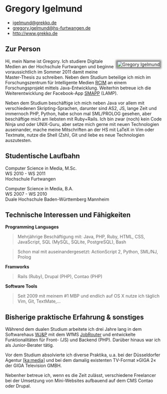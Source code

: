 # Gregory Igelmund

 * <igelmund@grekko.de>
 * <gregory.igelmund@hs-furtwangen.de>
 * <http://www.grekko.de>

## Zur Person 

<img style="float: right; margin: 10px; -moz-box-shadow: 0 0 5px 5px #888; -webkit-box-shadow: 0 0 5px 5px#888; box-shadow: 0 0 5px 5px #888;" src="http://grekko.de/greg-cv.jpg" alt="Gregory Igelmund"
title="Das bin ich" />

Hi, mein Name ist Gregory. Ich studiere Digitale Medien an der
Hochschule Furtwangen und beginne voraussichtlich im Sommer 2011 damit
meine Master-Thesis zu schreiben. Neben dem Studium beteilige ich mich im
Forschungszentrum für Intelligente Medien
<a href="http://im.dm.hs-furtwangen.de" alt="RCIM" title="RCIM">RCIM</a>
an einem Forschungsprojekt mittels Java-Entwicklung. Weiterhin betreue
ich die Weiterentwicklung der Facebook-App
<a href="http://apps.facebook.com/smapp_de">SMAPP</a> (LAMP).

Neben dem Studium beschäftige ich mich neben Java vor allem  mit verschiedenen
Skripting-Sprachen, darunter sind AS2, JS, lange Zeit und immernoch PHP, Python,
habe schon mal SML/PROLOG gesehen, aber beschäftige mich am liebsten mit
Ruby+Rails. Ich bin zwar (noch) kein Code Ninja und oder UNIX-Guru, aber setze
mich gerne mit neuen Technologien auseinander, mache meine Mitschriften
an der HS mit LaTeX in Vim oder Textmate, nutze die Shell (Zsh), Git und
liebe es neue Technologien auszutesten.

## Studentische Laufbahn

Computer Science in Media, M.Sc.  
WS 2010 - WS 2011  
Hochschule Furtwangen  

Computer Science in Media, B.A.  
WS 2007 - WS 2010  
Duale Hochschule Baden-Württemberg Mannheim  


## Technische Interessen und Fähigkeiten

**Programming Languages**

 > Mehrjährige Beschäftigung mit:  Java, PHP, Ruby, HTML, CSS, JavaScript, SQL (MySQL, SQLite, PostgreSQL), Bash

 > Schon mal mit auseinandergesetzt: ActionScript 2, Python, SML/NJ, Prolog


**Framworks**

 > Rails (Ruby), Drupal (PHP), Contao (PHP)


**Software Tools**

 > Seit 2009 mit meinem #1 MBP und endlich auf OS X nutze ich täglich Vim, Git, TextMate,…


## Bisherige praktische Erfahrung &amp; sonstiges

Während dem dualen Studium arbeitete ich drei Jahre lang in dem
Softwarehaus <a href="http://www.wjp.de">WJ&amp;P</a> mit dem WfMS <a
href="http://www.jobrouter.de">JobRouter</a> und entwickelte
Funktionalitäten für Front- (JS) und Backend (PHP). Darüber hinaus war
ich als Junior-Berater tätig.

Vor dem Studium absolvierte ich diverse Praktika, u.a. bei der
Düsseldorfer Agentur <a href="http://www.kamedia.de/" alt="ka:media"
title="ka:media">[ka:media]</a> und bei dem damalig existenten
TV-Format »GIGA 2« der GIGA Television GMBH.

Nebenher betreue ich, wenn es die Zeit zulässt, verschiedene Freelancer
bei der Umsetzung von Mini-Websites aufbauend auf dem CMS Contao oder
Drupal.
